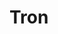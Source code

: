 # Tron
<html>
<p align="center">
<br><img src="https://github.com/err0r-guy/tron/blob/f40401bec31674fa7d1c089b4ec064b11ec59b3e/06_Buy_tron.jpg" width="280px"><br><br> 
</p> 
</html>



